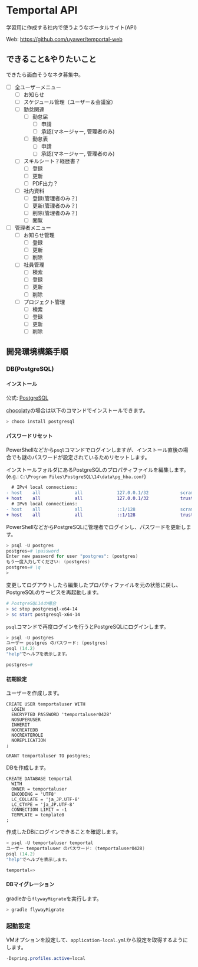 # Temportal API

学習用に作成する社内で使うようなポータルサイト(API)

Web: https://github.com/uyawer/temportal-web

## できること&やりたいこと

できたら面白そうなネタ募集中。

- [ ] 全ユーザーメニュー
    - [ ] お知らせ
    - [ ] スケジュール管理（ユーザー＆会議室）
    - [ ] 勤怠関連
        - [ ] 勤怠届
            - [ ] 申請
            - [ ] 承認(マネージャー, 管理者のみ)
        - [ ] 勤怠表
            - [ ] 申請
            - [ ] 承認(マネージャー, 管理者のみ)
    - [ ] スキルシート？経歴書？
        - [ ] 登録
        - [ ] 更新
        - [ ] PDF出力？
    - [ ] 社内資料
        - [ ] 登録(管理者のみ？)
        - [ ] 更新(管理者のみ？)
        - [ ] 削除(管理者のみ？)
        - [ ] 閲覧
- [ ] 管理者メニュー
    - [ ] お知らせ管理
        - [ ] 登録
        - [ ] 更新
        - [ ] 削除
    - [ ] 社員管理
        - [ ] 検索
        - [ ] 登録
        - [ ] 更新
        - [ ] 削除
    - [ ] プロジェクト管理
        - [ ] 検索
        - [ ] 登録
        - [ ] 更新
        - [ ] 削除

## 開発環境構築手順

### DB(PostgreSQL)

#### インストール

公式: [PostgreSQL](https://www.postgresql.org)

[chocolaty](https://github.com/chocolatey/choco)の場合は以下のコマンドでインストールできます。

```ps1
> choco install postgresql
```

#### パスワードリセット

PowerShellなどから`psql`コマンドでログインしますが、インストール直後の場合でも謎のパスワードが設定されているためリセットします。

インストールフォルダにあるPostgreSQLのプロパティファイルを編集します。  
(e.g.: `C:\Program Files\PostgreSQL\14\data\pg_hba.conf`)

```diff
  # IPv4 local connections:
- host    all             all             127.0.0.1/32            scram-sha-256
+ host    all             all             127.0.0.1/32            trust
  # IPv6 local connections:
- host    all             all             ::1/128                 scram-sha-256
+ host    all             all             ::1/128                 trust
```

PowerShellなどからPostgreSQLに管理者でログインし、パスワードを更新します。

```ps1
> psql -U postgres
postgres=# \password
Enter new password for user "postgres": (postgres)
もう一度入力してください: (postgres)
postgres=# \q
>
```

変更してログアウトしたら編集したプロパティファイルを元の状態に戻し、PostgreSQLのサービスを再起動します。

```ps1
# PostgreSQL14の場合
> sc stop postgresql-x64-14
> sc start postgresql-x64-14
```

`psql`コマンドで再度ログインを行うとPostgreSQLにログインします。

```ps1
> psql -U postgres
ユーザー postgres のパスワード: (postgres)
psql (14.2)
"help"でヘルプを表示します。

postgres=#
```

#### 初期設定

ユーザーを作成します。

```postgresql
CREATE USER temportaluser WITH
  LOGIN
  ENCRYPTED PASSWORD 'temportaluser0428'
  NOSUPERUSER
  INHERIT
  NOCREATEDB
  NOCREATEROLE
  NOREPLICATION
;

GRANT temportaluser TO postgres;
```

DBを作成します。

```postgresql
CREATE DATABASE temportal
  WITH
  OWNER = temportaluser
  ENCODING = 'UTF8'
  LC_COLLATE = 'ja_JP.UTF-8'
  LC_CTYPE = 'ja_JP.UTF-8'
  CONNECTION LIMIT = -1
  TEMPLATE = template0
;
```

作成したDBにログインできることを確認します。

```ps1
> psql -U temportaluser temportal
ユーザー temportaluser のパスワード: (temportaluser0428)
psql (14.2)
"help"でヘルプを表示します。

temportal=>
```

#### DBマイグレーション

gradleから`flywayMigrate`を実行します。

```ps1
> gradle flywayMigrate
```

### 起動設定

VMオプションを設定して、`application-local.yml`から設定を取得するようにします。

```ps1
-Dspring.profiles.active=local
```
